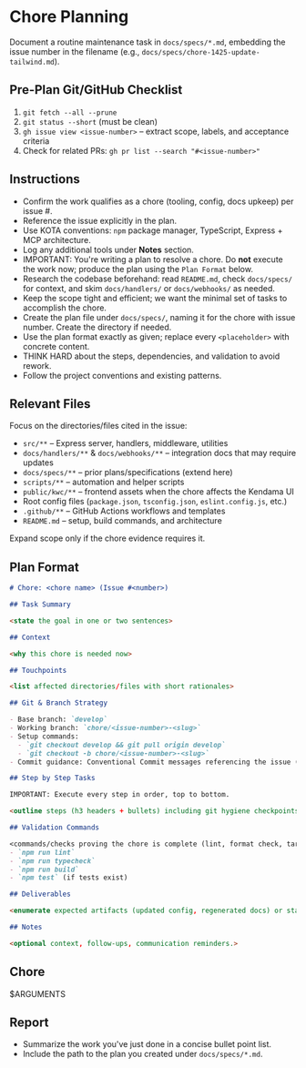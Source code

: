 # Chore Planning

Document a routine maintenance task in `docs/specs/*.md`, embedding the issue number in the filename (e.g., `docs/specs/chore-1425-update-tailwind.md`).

## Pre-Plan Git/GitHub Checklist

1. `git fetch --all --prune`
2. `git status --short` (must be clean)
3. `gh issue view <issue-number>` – extract scope, labels, and acceptance criteria
4. Check for related PRs: `gh pr list --search "#<issue-number>"`

## Instructions

- Confirm the work qualifies as a chore (tooling, config, docs upkeep) per issue #<number>.
- Reference the issue explicitly in the plan.
- Use KOTA conventions: `npm` package manager, TypeScript, Express + MCP architecture.
- Log any additional tools under **Notes** section.
- IMPORTANT: You're writing a plan to resolve a chore. Do **not** execute the work now; produce the plan using the `Plan Format` below.
- Research the codebase beforehand: read `README.md`, check `docs/specs/` for context, and skim `docs/handlers/` or `docs/webhooks/` as needed.
- Keep the scope tight and efficient; we want the minimal set of tasks to accomplish the chore.
- Create the plan file under `docs/specs/`, naming it for the chore with issue number. Create the directory if needed.
- Use the plan format exactly as given; replace every `<placeholder>` with concrete content.
- THINK HARD about the steps, dependencies, and validation to avoid rework.
- Follow the project conventions and existing patterns.

## Relevant Files

Focus on the directories/files cited in the issue:

- `src/**` – Express server, handlers, middleware, utilities
- `docs/handlers/**` & `docs/webhooks/**` – integration docs that may require updates
- `docs/specs/**` – prior plans/specifications (extend here)
- `scripts/**` – automation and helper scripts
- `public/kwc/**` – frontend assets when the chore affects the Kendama UI
- Root config files (`package.json`, `tsconfig.json`, `eslint.config.js`, etc.)
- `.github/**` – GitHub Actions workflows and templates
- `README.md` – setup, build commands, and architecture

Expand scope only if the chore evidence requires it.

## Plan Format

```md
# Chore: <chore name> (Issue #<number>)

## Task Summary

<state the goal in one or two sentences>

## Context

<why this chore is needed now>

## Touchpoints

<list affected directories/files with short rationales>

## Git & Branch Strategy

- Base branch: `develop`
- Working branch: `chore/<issue-number>-<slug>`
- Setup commands:
  - `git checkout develop && git pull origin develop`
  - `git checkout -b chore/<issue-number>-<slug>`
- Commit guidance: Conventional Commit messages referencing the issue (`chore: update lint config (#<issue-number>)`).

## Step by Step Tasks

IMPORTANT: Execute every step in order, top to bottom.

<outline steps (h3 headers + bullets) including git hygiene checkpoints (`git status`, `git add`), commits, pushes, and PR prep (`gh pr create --base develop --head chore/<issue-number>-<slug>`). End with running Validation Commands.>

## Validation Commands

<commands/checks proving the chore is complete (lint, format check, targeted build/test runs, manual verifications).>
- `npm run lint`
- `npm run typecheck`
- `npm run build`
- `npm test` (if tests exist)

## Deliverables

<enumerate expected artifacts (updated config, regenerated docs) or state "None".>

## Notes

<optional context, follow-ups, communication reminders.>
```

## Chore
$ARGUMENTS

## Report
- Summarize the work you've just done in a concise bullet point list.
- Include the path to the plan you created under `docs/specs/*.md`.
